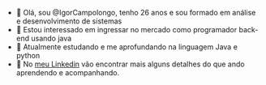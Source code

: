 - 👋 Olá, sou  @IgorCampolongo, tenho 26 anos e sou formado em análise e desenvolvimento de sistemas
- 👀 Estou interessado em ingressar no mercado como programador back-end usando java
- 🌱 Atualmente estudando e me aprofundando na linguagem Java e python
- 🔗 No [meu Linkedin](https://www.linkedin.com/in/igor-campolongo-89b3911ab/) vão encontrar mais alguns detalhes do que ando aprendendo e acompanhando.



<!---
IgorCampolongo/IgorCampolongo is a ✨ special ✨ repository because its `README.md` (this file) appears on your GitHub profile.
You can click the Preview link to take a look at your changes.
--->
